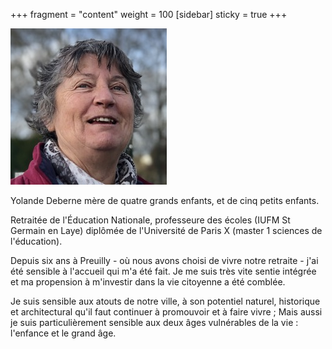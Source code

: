 +++
fragment = "content"
weight = 100
[sidebar]
  sticky = true
+++

<img src="photo.jpg" alt="" class="img-fluid rounded-circle border text-white">

Yolande Deberne mère de quatre grands enfants, et de cinq petits enfants.

Retraitée de l'Éducation Nationale, professeure des écoles (IUFM St Germain en Laye) diplômée de l'Université de Paris X (master 1 sciences de l'éducation).

Depuis six ans à Preuilly - où nous avons choisi de vivre notre retraite - j'ai été sensible à l'accueil qui m'a été fait. Je me suis très vite sentie intégrée et ma propension à m'investir dans la vie citoyenne a été comblée.

Je suis sensible aux atouts de notre ville, à son potentiel naturel, historique et architectural qu'il faut continuer à promouvoir et à faire vivre ; Mais aussi je suis particulièrement sensible aux deux âges vulnérables de la vie : l'enfance et le grand âge.

